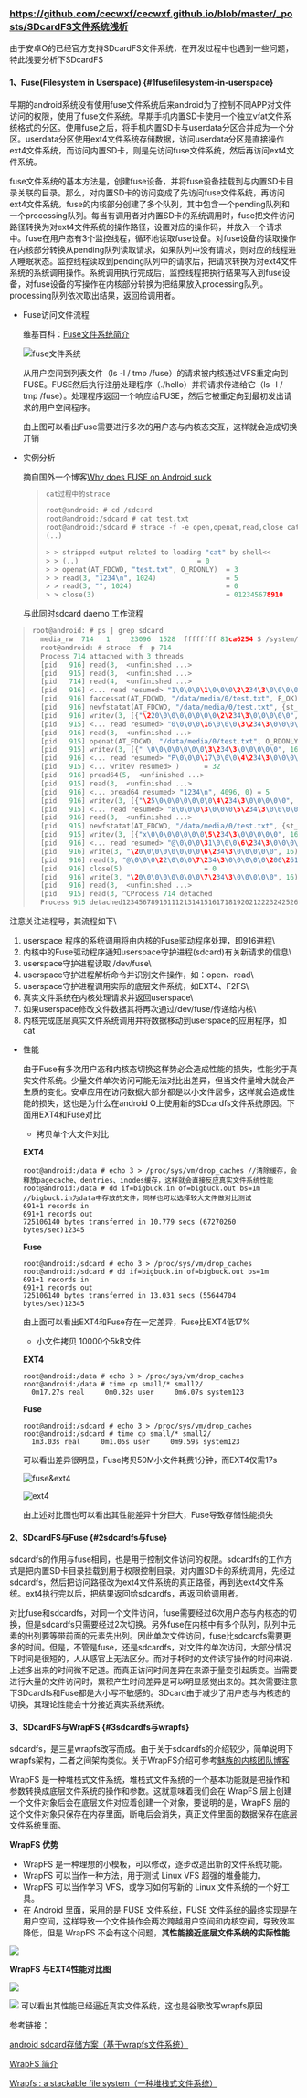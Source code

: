 ### https://github.com/cecwxf/cecwxf.github.io/blob/master/_posts/SDcardFS文件系统浅析

由于安卓O的已经官方支持SDcardFS文件系统，在开发过程中也遇到一些问题，特此浅要分析下SDcardFS

#### 1、Fuse(Filesystem in Userspace) {#1fusefilesystem-in-userspace}

早期的android系统没有使用fuse文件系统后来android为了控制不同APP对文件访问的权限，使用了fuse文件系统。早期手机内置SD卡使用一个独立vfat文件系统格式的分区。使用fuse之后，将手机内置SD卡与userdata分区合并成为一个分区。userdata分区使用ext4文件系统存储数据，访问userdata分区是直接操作ext4文件系统，而访问内置SD卡，则是先访问fuse文件系统，然后再访问ext4文件系统。

fuse文件系统的基本方法是，创建fuse设备，并将fuse设备挂载到与内置SD卡目录关联的目录。那么，对内置SD卡的访问变成了先访问fuse文件系统，再访问ext4文件系统。fuse的内核部分创建了多个队列，其中包含一个pending队列和一个processing队列。每当有调用者对内置SD卡的系统调用时，fuse把文件访问路径转换为对ext4文件系统的操作路径，设置对应的操作码，并放入一个请求中。fuse在用户态有3个监控线程，循环地读取fuse设备。对fuse设备的读取操作在内核部分转换从pending队列读取请求，如果队列中没有请求，则对应的线程进入睡眠状态。监控线程读取到pending队列中的请求后，把请求转换为对ext4文件系统的系统调用操作。系统调用执行完成后，监控线程把执行结果写入到fuse设备，对fuse设备的写操作在内核部分转换为把结果放入processing队列。processing队列依次取出结果，返回给调用者。

- Fuse访问文件流程

  维基百科：[Fuse文件系统简介](https://en.wikipedia.org/wiki/Filesystem_in_Userspace)

  ![fuse文件系统](./images/fuse.png)

  从用户空间到列表文件（ls -l / tmp /fuse）的请求被内核通过VFS重定向到FUSE。FUSE然后执行注册处理程序（./hello）并将请求传递给它（ls -l / tmp /fuse）。处理程序返回一个响应给FUSE，然后它被重定向到最初发出请求的用户空间程序。

  由上图可以看出Fuse需要进行多次的用户态与内核态交互，这样就会造成切换开销

- 实例分析

  摘自国外一个博客[Why does FUSE on Android suck](http://fixbugfix.blogspot.com/2015/11/why-does-fuse-on-android-suck.html)

  > ```c
  > cat过程中的strace
  > 
  > root@android: # cd /sdcard
  > root@android:/sdcard # cat test.txt
  > root@android:/sdcard # strace -f -e open,openat,read,close cat test.txt
  > (..)
  > 
  > > > stripped output related to loading "cat" by shell<<
  > > > (..)                             = 0
  > > > openat(AT_FDCWD, "test.txt", O_RDONLY)  = 3
  > > > read(3, "1234\n", 1024)                 = 5
  > > > read(3, "", 1024)                       = 0
  > > > close(3)                                = 012345678910
  > ```
  >

  与此同时sdcard daemo 工作流程


> ```c
> root@android: # ps | grep sdcard
>   media_rw  714   1     23096  1528  ffffffff 81ca6254 S /system/bin/sdcard
>   root@android: # strace -f -p 714 
>   Process 714 attached with 3 threads
>   [pid   916] read(3,  <unfinished ...>
>   [pid   915] read(3,  <unfinished ...>
>   [pid   714] read(4,  <unfinished ...>
>   [pid   916] <... read resumed> "1\0\0\0\1\0\0\0\2\234\3\0\0\0\0\0\200\200@\200\177\0\0\0\0\0\0\0\0\0\0\0"..., 262224) = 49
>   [pid   916] faccessat(AT_FDCWD, "/data/media/0/test.txt", F_OK) = 0
>   [pid   916] newfstatat(AT_FDCWD, "/data/media/0/test.txt", {st_mode=S_IFREG|0664, st_size=5, ...}, AT_SYMLINK_NOFOLLOW) = 0
>   [pid   916] writev(3, [{"\220\0\0\0\0\0\0\0\2\234\3\0\0\0\0\0", 16}, {"\200\261\317\200\177\0\0\0\223(\0\0\0\0\0\0\n\0\0\0\0\0\0\0\n\0\0\0\0\0\0\0"..., 128}], 2) = 144
>   [pid   915] <... read resumed> "0\0\0\0\16\0\0\0\3\234\3\0\0\0\0\0\200\261\317\200\177\0\0\0\0\0\0\0\0\0\0\0"..., 262224) = 48
>   [pid   916] read(3,  <unfinished ...>
>   [pid   915] openat(AT_FDCWD, "/data/media/0/test.txt", O_RDONLY|O_LARGEFILE) = 5
>   [pid   915] writev(3, [{" \0\0\0\0\0\0\0\3\234\3\0\0\0\0\0", 16}, {"\260p\300\200\177\0\0\0\0\0\0\0\0\0\0\0", 16}], 2 <unfinished ...>
>   [pid   916] <... read resumed> "P\0\0\0\17\0\0\0\4\234\3\0\0\0\0\0\200\261\317\200\177\0\0\0\0\0\0\0\0\0\0\0"..., 262224) = 80
>   [pid   915] <... writev resumed> )      = 32
>   [pid   916] pread64(5,  <unfinished ...>
>   [pid   915] read(3,  <unfinished ...>
>   [pid   916] <... pread64 resumed> "1234\n", 4096, 0) = 5
>   [pid   916] writev(3, [{"\25\0\0\0\0\0\0\0\4\234\3\0\0\0\0\0", 16}, {"1234\n", 5}], 2) = 21
>   [pid   915] <... read resumed> "8\0\0\0\3\0\0\0\5\234\3\0\0\0\0\0\200\261\317\200\177\0\0\0\0\0\0\0\0\0\0\0"..., 262224) = 56
>   [pid   916] read(3,  <unfinished ...>
>   [pid   915] newfstatat(AT_FDCWD, "/data/media/0/test.txt", {st_mode=S_IFREG|0664, st_size=5, ...}, AT_SYMLINK_NOFOLLOW) = 0
>   [pid   915] writev(3, [{"x\0\0\0\0\0\0\0\5\234\3\0\0\0\0\0", 16}, {"\n\0\0\0\0\0\0\0\0\0\0\0\0\0\0\0\224(\0\0\0\0\0\0\5\0\0\0\0\0\0\0"..., 104}], 2) = 120
>   [pid   916] <... read resumed> "@\0\0\0\31\0\0\0\6\234\3\0\0\0\0\0\200\261\317\200\177\0\0\0\0\0\0\0\0\0\0\0"..., 262224) = 64
>   [pid   916] write(3, "\20\0\0\0\0\0\0\0\6\234\3\0\0\0\0\0", 16) = 16
>   [pid   916] read(3, "@\0\0\0\22\0\0\0\7\234\3\0\0\0\0\0\200\261\317\200\177\0\0\0\0\0\0\0\0\0\0\0"..., 262224) = 64
>   [pid   916] close(5)                    = 0
>   [pid   916] write(3, "\20\0\0\0\0\0\0\0\7\234\3\0\0\0\0\0", 16) = 16
>   [pid   916] read(3,  <unfinished ...>
>   [pid   915] read(3, ^CProcess 714 detached
>   Process 915 detached123456789101112131415161718192021222324252627282930313233
> ```
>

注意关注进程号，其流程如下\
1. userspace 程序的系统调用将由内核的Fuse驱动程序处理，即916进程\
2. 内核中的Fuse驱动程序通知userspace守护进程(sdcard)有关新请求的信息\
3. userspace守护进程读取 /dev/fuse\
4. userspace守护进程解析命令并识别文件操作，如：open、read\
5. userspace守护进程调用实际的底层文件系统，如EXT4、F2FS\
6. 真实文件系统在内核处理请求并返回userspace\
7. 如果userspace修改文件数据其将再次通过/dev/fuse/传递给内核\
8. 内核完成底层真实文件系统调用并将数据移动到userspace的应用程序，如cat

- 性能

  由于Fuse有多次用户态和内核态切换这样势必会造成性能的损失，性能劣于真实文件系统。少量文件单次访问可能无法对比出差异，但当文件量增大就会产生质的变化。安卓应用在访问数据大部分都是以小文件居多，这样就会造成性能的损失，这也是为什么在android
  O上使用新的SDcardfs文件系统原因。下面用EXT4和Fuse对比

  -   拷贝单个大文件对比

  **EXT4**

  ``` {.prettyprint name="code"}
  root@android:/data # echo 3 > /proc/sys/vm/drop_caches //清除缓存，会释放pagecache、dentries、inodes缓存，这样就会直接反应真实文件系统性能
  root@android:/data # dd if=bigbuck.in of=bigbuck.out bs=1m //bigbuck.in为data中存放的文件，同样也可以选择较大文件做对比测试                      
  691+1 records in
  691+1 records out
  725106140 bytes transferred in 10.779 secs (67270260 bytes/sec)12345
  ```

   **Fuse**

  ``` {.prettyprint name="code"}
  root@android:/sdcard # echo 3 > /proc/sys/vm/drop_caches                      
  root@android:/sdcard # dd if=bigbuck.in of=bigbuck.out bs=1m                  
  691+1 records in
  691+1 records out
  725106140 bytes transferred in 13.031 secs (55644704 bytes/sec)12345
  ```

  由上面可以看出EXT4和Fuse存在一定差异，Fuse比EXT4低17%

  -   小文件拷贝 10000个5kB文件

  **EXT4**

  ``` {.prettyprint name="code"}
  root@android:/data # echo 3 > /proc/sys/vm/drop_caches
  root@android:/data # time cp small/* small2/                                  
    0m17.27s real     0m0.32s user     0m6.07s system123
  ```

   **Fuse**

  ``` {.prettyprint name="code"}
  root@android:/sdcard # echo 3 > /proc/sys/vm/drop_caches                      
  root@android:/sdcard # time cp small/* small2/                                
    1m3.03s real     0m1.05s user     0m9.59s system123
  ```

  可以看出差异很明显，Fuse拷贝50M小文件耗费1分钟，而EXT4仅需17s

  ![fuse&ext4](./images/2.jpeg)

  ![ext4](./images/3.jpeg)

  

  由上述对比图也可以看出其性能差异十分巨大，Fuse导致存储性能损失

#### 2、SDcardFS与Fuse {#2sdcardfs与fuse}

sdcardfs的作用与fuse相同，也是用于控制文件访问的权限。sdcardfs的工作方式是把内置SD卡目录挂载到用于权限控制目录。对内置SD卡的系统调用，先经过sdcardfs，然后把访问路径改为ext4文件系统的真正路径，再到达ext4文件系统。ext4执行完以后，把结果返回给sdcardfs，再返回给调用者。

对比fuse和sdcardfs，对同一个文件访问，fuse需要经过6次用户态与内核态的切换，但是sdcardfs只需要经过2次切换。另外fuse在内核中有多个队列，队列中元素的出列要等带前面的元素先出列。因此单次文件访问，fuse比sdcardfs需要更多的时间。但是，不管是fuse，还是sdcardfs，对文件的单次访问，大部分情况下时间是很短的，人从感官上无法区分。而对于耗时的文件读写操作的时间来说，上述多出来的时间微不足道。而真正访问时间差异在来源于量变引起质变。当需要进行大量的文件访问时，累积产生时间差异是可以明显感觉出来的。其次需要注意下SDcardfs和Fuse都是大小写不敏感的。SDcard由于减少了用户态与内核态的切换，其理论性能会十分接近真实系统系统。

#### 3、SDcardFS与WrapFS {#3sdcardfs与wrapfs}

sdcardfs，是三星wrapfs改写而成。由于关于sdcardfs的介绍较少，简单说明下wrapfs架构，二者之间架构类似。关于WrapFS介绍可参考[魅族的内核团队博客](http://kernel.meizu.com/intro-wrapfs.html)

WrapFS
是一种堆栈式文件系统，堆栈式文件系统的一个基本功能就是把操作和参数转换成底层文件系统的操作和参数。这就意味着我们会在
WrapFS
层上创建一个文件对象后会在底层文件对应着创建一个对象，要说明的是，WrapFS
层的这个文件对象只保存在内存里面，断电后会消失，真正文件里面的数据保存在底层文件系统里面。

**WrapFS 优势**

-   WrapFS 是一种理想的小模板，可以修改，逐步改造出新的文件系统功能。
-   WrapFS 可以当作一种方法，用于测试 Linux VFS 超强的堆叠能力。
-   WrapFS 可以当作学习 VFS，或学习如何写新的 Linux
    文件系统的一个好工具。
-   在 Android 里面，采用的是 FUSE 文件系统，FUSE
    文件系统的最终实现是在用户空间，这样导致一个文件操作会两次跨越用户空间和内核空间，导致效率降低，但是
    WrapFS 不会有这个问题，**其性能接近底层文件系统的实际性能.**

![](./images/4.gif)

**WrapFS 与EXT4性能对比图**

![](./images/5.gif)

![](./images/6.png)
可以看出其性能已经逼近真实文件系统，这也是谷歌改写wrapfs原因

参考链接：

[android
sdcard存储方案（基于wrapfs文件系统）](https://www.2cto.com/kf/201412/363638.html)

[WrapFS 简介](http://kernel.meizu.com/intro-wrapfs.html)

[Wrapfs : a stackable file
system（一种堆栈式文件系统）](https://blog.csdn.net/Fybon/article/details/22789295)